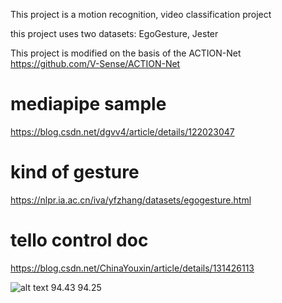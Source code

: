 This project is a motion recognition, video classification project

this project uses two datasets: EgoGesture, Jester


This project is modified on the basis of the ACTION-Net  https://github.com/V-Sense/ACTION-Net

# mediapipe sample 
https://blog.csdn.net/dgvv4/article/details/122023047

# kind of gesture
https://nlpr.ia.ac.cn/iva/yfzhang/datasets/egogesture.html


# tello control doc
https://blog.csdn.net/ChinaYouxin/article/details/131426113




![alt text](image.png)     94.43
94.25